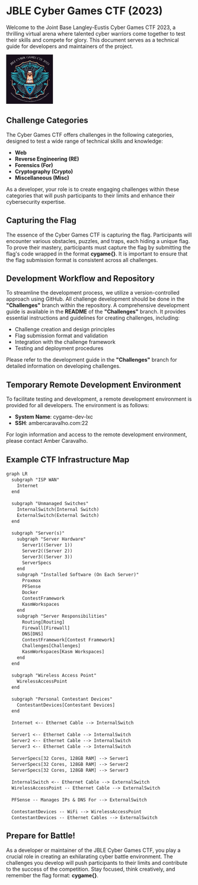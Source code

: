 # JBLE Cyber Games CTF (2023)
Welcome to the Joint Base Langley-Eustis Cyber Games CTF 2023, a thrilling virtual arena where talented cyber warriors come together to test their skills and compete for glory. This document serves as a technical guide for developers and maintainers of the project.

<img src="https://github.com/S0t0l0/cygame/blob/2449ea41074b2272f1d12b4022abc57fcf42bd00/JBLE_Cyber_Games_CTF_2023_Logo.png" width=25% height=25%>

## Challenge Categories
The Cyber Games CTF offers challenges in the following categories, designed to test a wide range of technical skills and knowledge:
* __Web__
* __Reverse Engineering (RE)__
* __Forensics (For)__
* __Cryptography (Crypto)__
* __Miscellaneous (Misc)__

As a developer, your role is to create engaging challenges within these categories that will push participants to their limits and enhance their cybersecurity expertise.

## Capturing the Flag
The essence of the Cyber Games CTF is capturing the flag. Participants will encounter various obstacles, puzzles, and traps, each hiding a unique flag. To prove their mastery, participants must capture the flag by submitting the flag's code wrapped in the format __cygame{}__. It is important to ensure that the flag submission format is consistent across all challenges.

## Development Workflow and Repository
To streamline the development process, we utilize a version-controlled approach using GitHub. All challenge development should be done in the __"Challenges"__ branch within the repository. A comprehensive development guide is available in the __README__ of the __"Challenges"__ branch. It provides essential instructions and guidelines for creating challenges, including:
* Challenge creation and design principles
* Flag submission format and validation
* Integration with the challenge framework
* Testing and deployment procedures

Please refer to the development guide in the __"Challenges"__ branch for detailed information on developing challenges.

## Temporary Remote Development Environment
To facilitate testing and development, a remote development environment is provided for all developers. The environment is as follows:
* __System Name__: cygame-dev-lxc
* __SSH__: ambercaravalho.com:22

For login information and access to the remote development environment, please contact Amber Caravalho.

## Example CTF Infrastructure Map
```mermaid
graph LR
  subgraph "ISP WAN"
    Internet
  end

  subgraph "Unmanaged Switches"
    InternalSwitch(Internal Switch)
    ExternalSwitch(External Switch)
  end

  subgraph "Server(s)"
    subgraph "Server Hardware"
      Server1((Server 1))
      Server2((Server 2))
      Server3((Server 3))
      ServerSpecs
    end
    subgraph "Installed Software (On Each Server)"
      Proxmox
      PFSense
      Docker
      ContestFramework
      KasmWorkspaces
    end
    subgraph "Server Responsibilities"
      Routing[Routing]
      Firewall[Firewall]
      DNS[DNS]
      ContestFramework[Contest Framework]
      Challenges[Challenges]
      KasmWorkspaces[Kasm Workspaces]
    end
  end

  subgraph "Wireless Access Point"
    WirelessAccessPoint
  end

  subgraph "Personal Contestant Devices"
    ContestantDevices[Contestant Devices]
  end

  Internet <-- Ethernet Cable --> InternalSwitch

  Server1 <-- Ethernet Cable --> InternalSwitch
  Server2 <-- Ethernet Cable --> InternalSwitch
  Server3 <-- Ethernet Cable --> InternalSwitch

  ServerSpecs[32 Cores, 128GB RAM] --> Server1
  ServerSpecs[32 Cores, 128GB RAM] --> Server2
  ServerSpecs[32 Cores, 128GB RAM] --> Server3

  InternalSwitch <-- Ethernet Cable --> ExternalSwitch
  WirelessAccessPoint -- Ethernet Cable --> ExternalSwitch

  PFSense -- Manages IPs & DNS For --> ExternalSwitch

  ContestantDevices -- WiFi --> WirelessAccessPoint
  ContestantDevices -- Ethernet Cables --> ExternalSwitch
```

## Prepare for Battle!
As a developer or maintainer of the JBLE Cyber Games CTF, you play a crucial role in creating an exhilarating cyber battle environment. The challenges you develop will push participants to their limits and contribute to the success of the competition. Stay focused, think creatively, and remember the flag format: __cygame{}__.
